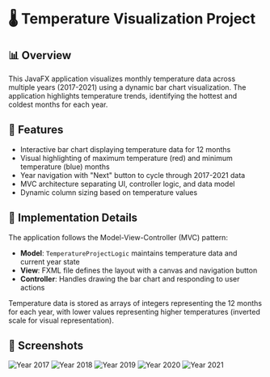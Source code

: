 # 🌡️ Temperature Visualization Project

## 📊 Overview
This JavaFX application visualizes monthly temperature data across multiple years (2017-2021) using a dynamic bar chart visualization. The application highlights temperature trends, identifying the hottest and coldest months for each year.

## 🔧 Features
- Interactive bar chart displaying temperature data for 12 months
- Visual highlighting of maximum temperature (red) and minimum temperature (blue) months
- Year navigation with "Next" button to cycle through 2017-2021 data
- MVC architecture separating UI, controller logic, and data model
- Dynamic column sizing based on temperature values

## 🧮 Implementation Details
The application follows the Model-View-Controller (MVC) pattern:
- **Model**: `TemperatureProjectLogic` maintains temperature data and current year state
- **View**: FXML file defines the layout with a canvas and navigation button
- **Controller**: Handles drawing the bar chart and responding to user actions

Temperature data is stored as arrays of integers representing the 12 months for each year, with lower values representing higher temperatures (inverted scale for visual representation).

## 📸 Screenshots
![Year 2017](https://github.com/user-attachments/assets/ebc0eaa5-4131-4ffa-b5b4-48716df63960)
![Year 2018](https://github.com/user-attachments/assets/5a90e442-a490-4e77-942f-2d3cb6cc80c0)
![Year 2019](https://github.com/user-attachments/assets/9cef33d7-5d83-4a14-a6b5-40d417633602)
![Year 2020](https://github.com/user-attachments/assets/cc68f4a2-8513-439e-8aa6-0a57798f736b)
![Year 2021](https://github.com/user-attachments/assets/539ae53a-b887-48e9-a3ec-88de9f1706d2)
